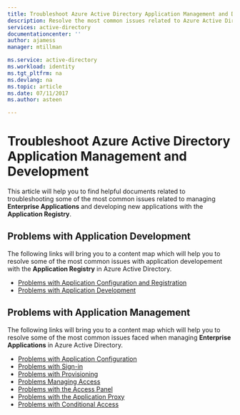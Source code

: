 ```yaml
---
title: Troubleshoot Azure Active Directory Application Management and Development
description: Resolve the most common issues related to Azure Active Directory Application Management and Development
services: active-directory
documentationcenter: ''
author: ajamess
manager: mtillman

ms.service: active-directory
ms.workload: identity
ms.tgt_pltfrm: na
ms.devlang: na
ms.topic: article
ms.date: 07/11/2017
ms.author: asteen

---
```


# Troubleshoot Azure Active Directory Application Management and Development
This article will help you to find helpful documents related to troubleshooting some of the most common issues related to managing **Enterprise Applications** and developing new applications with the **Application Registry**.

## Problems with Application Development
The following links will bring you to a content map which will help you to resolve some of the most common issues with application developement with the **Application Registry** in Azure Active Directory.

* [Problems with Application Configuration and Registration](active-directory-application-dev-config-content-map.md)
* [Problems with Application Development](active-directory-application-dev-development-content-map.md)

## Problems with Application Management
The following links will bring you to a content map which will help you to resolve some of the most common issues faced when managing **Enterprise Applications** in Azure Active Directory.

* [Problems with Application Configuration](active-directory-application-config-content-map.md)
* [Problems with Sign-in](active-directory-application-sign-in-content-map.md)
* [Problems with Provisioning](active-directory-application-provisioning-content-map.md)
* [Problems Managing Access](active-directory-application-access-content-map.md)
* [Problems with the Access Panel](active-directory-application-access-panel-content-map.md)
* [Problems with the Application Proxy](active-directory-application-proxy-content-map.md)
* [Problems with Conditional Access](active-directory-application-conditional-access-content-map.md)
